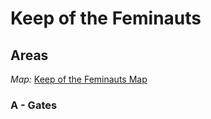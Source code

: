 # Keep of the Feminauts

## Areas

_Map:_ [Keep of the Feminauts Map](KeepOfTheFeminautsMap.pdf)

### A - Gates
